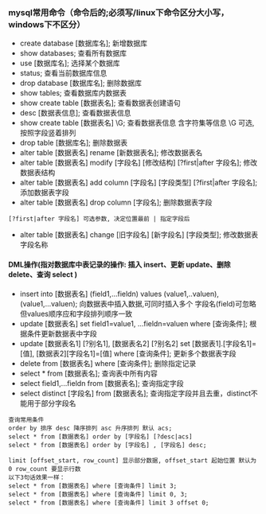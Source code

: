### mysql常用命令（命令后的;必须写/linux下命令区分大小写，windows下不区分）
- create database [数据库名];  新增数据库
- show databases; 查看所有数据库
- use [数据库名]; 选择某个数据库
- status; 查看当前数据库信息
- drop database [数据库名]; 删除数据库
- show tables; 查看数据库内数据表
- show create table [数据表名]; 查看数据表创建语句
- desc [数据表信息]; 查看数据表信息
- show create table [数据表名] \G; 查看数据表信息 含字符集等信息 \G 可选, 按照字段竖着排列
- drop table [数据库名]; 删除数据表
- alter table [数据表名] rename [新数据表名]; 修改数据表名
- alter table [数据表名] modify [字段名] [修改结构] [?first|after 字段名]; 修改数据表结构
- alter table [数据表名] add column [字段名] [字段类型] [?first|after 字段名]; 添加数据表字段
- alter table [数据表名] drop column [字段名]; 删除数据表字段
```
[?first|after 字段名] 可选参数, 决定位置最前 | 指定字段后
```
- alter table [数据表名] change [旧字段名] [新字段名] [字段类型]; 修改数据表字段名称

#### DML操作(指对数据库中表记录的操作: 插入 insert、更新 update、删除 delete、查询 select )
- insert into [数据表名] (field1,...fieldn) values (value1,..valuen),(value1,...valuen); 向数据表中插入数据,可同时插入多个 字段名(field)可忽略但values顺序应和字段排列顺序一致
- update [数据表名] set field1=value1, ...fieldn=valuen where [查询条件]; 根据条件更新数据表中字段
- update [数据表名1] [?别名1], [数据表名2] [?别名2] set [数据表1].[字段名1]=[值], [数据表2][字段名1]=[值] where [查询条件];
更新多个数据表字段
- delete from [数据表名] where [查询条件]; 删除指定记录
- select * from [数据表名]; 查询表中所有内容
- select field1,...fieldn from [数据表名]; 查询指定字段
- select distinct [字段名] from [数据表名]; 查询指定字段并且去重，distinct不能用于部分字段名
```
查询常用条件
order by 排序 desc 降序排列 asc 升序排列 默认 acs;
select * from [数据表名] order by [字段名] [?desc|acs]
select * from [数据表名] order by [字段名] , [字段名] desc;

limit [offset_start, row_count] 显示部分数据, offset_start 起始位置 默认为0 row_count 要显示行数
以下3句话效果一样：
select * from [数据表名] where [查询条件] limit 3;
select * from [数据表名] where [查询条件] limit 0, 3;
select * from [数据表名] where [查询条件] limit 3 offset 0;
```